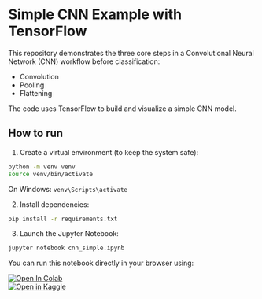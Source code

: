 # Simple CNN Example with TensorFlow

This repository demonstrates the three core steps in a Convolutional Neural Network (CNN) workflow before classification:

- Convolution  
- Pooling  
- Flattening

The code uses TensorFlow to build and visualize a simple CNN model.

## How to run

1. Create a virtual environment (to keep the system safe):

```bash
python -m venv venv
source venv/bin/activate  
```

On Windows: `venv\Scripts\activate`

2. Install dependencies:

```bash
pip install -r requirements.txt
```

3. Launch the Jupyter Notebook:

```bash
jupyter notebook cnn_simple.ipynb
```

You can run this notebook directly in your browser using:

[![Open In Colab](https://colab.research.google.com/assets/colab-badge.svg)](https://colab.research.google.com/drive/1wLVPPr6leHP1TN7plZzV-8-x9gMHX3zv?usp=sharing)  
[![Open in Kaggle](https://kaggle.com/static/images/open-in-kaggle.svg)](https://www.kaggle.com/code/hajarae/cnn-simple)